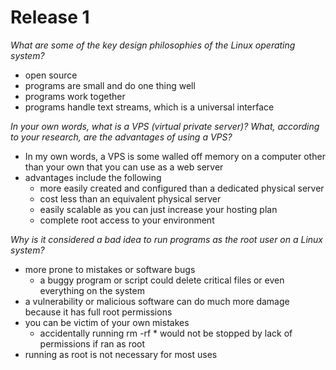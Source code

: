 # Release 1

_What are some of the key design philosophies of the Linux operating system?_
- open source
- programs are small and do one thing well
- programs work together
- programs handle text streams, which is a universal interface

_In your own words, what is a VPS (virtual private server)? What, according to your research, are the advantages of using a VPS?_
- In my own words, a VPS is some walled off memory on a computer other than your own that you can use as a web server
- advantages include the following
    + more easily created and configured than a dedicated physical server
    + cost less than an equivalent physical server
    + easily scalable as you can just increase your hosting plan
    + complete root access to your environment

_Why is it considered a bad idea to run programs as the root user on a Linux system?_
- more prone to mistakes or software bugs
    + a buggy program or script could delete critical files or even everything on the system
- a vulnerability or malicious software can do much more damage because it has full root permissions
- you can be victim of your own mistakes
    + accidentally running rm -rf * would not be stopped by lack of permissions if ran as root
- running as root is not necessary for most uses
